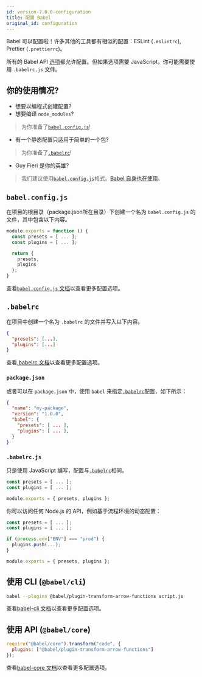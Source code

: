 ```yaml
---
id: version-7.0.0-configuration
title: 配置 Babel
original_id: configuration
---
```


Babel 可以配置啦！许多其他的工具都有相似的配置：ESLint (`.eslintrc`), Prettier (`.prettierrc`)。

所有的 Babel API [选项](core.md#options)都允许配置。但如果选项需要 JavaScript，你可能需要使用 `.babelrc.js` 文件。

## 你的使用情况?

- 想要以编程式创建配置?
- 想要编译 `node_modules`?

> 为你准备了[`babel.config.js`](#babelconfigjs)!

- 有一个静态配置只适用于简单的一个包?

> 为你准备了[`.babelrc`](#babelrc)!

- Guy Fieri 是你的英雄?

> 我们建议使用[`babel.config.js`](#babelconfigjs)格式。[Babel 自身也在使用](https://github.com/babel/babel/blob/master/babel.config.js)。

## `babel.config.js`

在项目的根目录（package.json所在目录）下创建一个名为 `babel.config.js` 的文件，其中包含以下内容。

```js
module.exports = function () {
  const presets = [ ... ];
  const plugins = [ ... ];

  return {
    presets,
    plugins
  };
}
```

查看[`babel.config.js` 文档](babelconfigjs.md)以查看更多配置选项。

## `.babelrc`

在项目中创建一个名为 `.babelrc` 的文件并写入以下内容。

```json
{
  "presets": [...],
  "plugins": [...]
}
```

查看[.babelrc 文档](babelrc.md)以查看更多配置选项。


### `package.json`

或者可以在 `package.json` 中，使用 `babel` 来指定[`.babelrc`](#babelrc)配置，如下所示：

```json
{
  "name": "my-package",
  "version": "1.0.0",
  "babel": {
    "presets": [ ... ],
    "plugins": [ ... ],
  }
}
```

### `.babelrc.js`

只是使用 JavaScript 编写，配置与[`.babelrc`](#babelrc)相同。

```js
const presets = [ ... ];
const plugins = [ ... ];

module.exports = { presets, plugins };
```

你可以访问任何 Node.js 的 API，例如基于流程环境的动态配置：

```js
const presets = [ ... ];
const plugins = [ ... ];

if (process.env["ENV"] === "prod") {
  plugins.push(...);
}

module.exports = { presets, plugins };
```

## 使用 CLI (`@babel/cli`)

```sh
babel --plugins @babel/plugin-transform-arrow-functions script.js
```

查看[babel-cli 文档](babel-cli.md)以查看更多配置选项。


## 使用 API (`@babel/core`)

```js
require("@babel/core").transform("code", {
  plugins: ["@babel/plugin-transform-arrow-functions"]
});
```

查看[babel-core 文档](babel-core.md)以查看更多配置选项。

